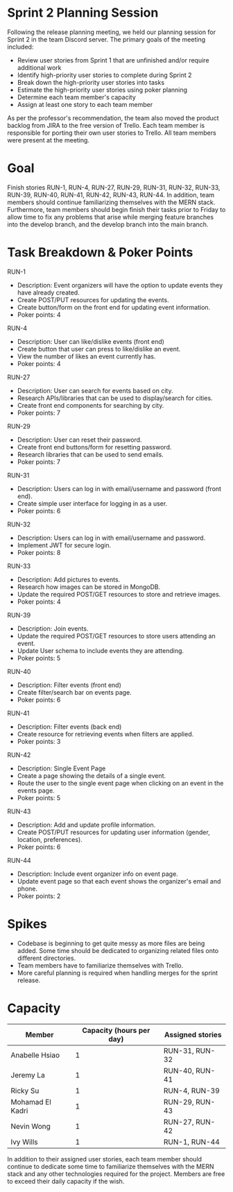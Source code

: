 
# Sprint 2 Planning Session
Following the release planning meeting, we held our planning session for Sprint 2 in the team Discord server. The primary goals of the meeting included:

 - Review user stories from Sprint 1 that are unfinished and/or require additional work
 - Identify high-priority user stories to complete during Sprint 2
 - Break down the high-priority user stories into tasks
 - Estimate the high-priority user stories using poker planning
 - Determine each team member's capacity
 - Assign at least one story to each team member

As per the professor's recommendation, the team also moved the product backlog from JIRA to the free version of Trello. Each team member is responsible for porting their own user stories to Trello.
All team members were present at the meeting.

# Goal
Finish stories RUN-1, RUN-4, RUN-27, RUN-29, RUN-31, RUN-32, RUN-33, RUN-39, RUN-40, RUN-41, RUN-42, RUN-43, RUN-44. In addition, team members should continue familiarizing themselves with the MERN stack. Furthermore, team members should begin finish their tasks prior to Friday to allow time to fix any problems that arise while merging feature branches into the develop branch, and the develop branch into the main branch.

# Task Breakdown & Poker Points
RUN-1

 - Description: Event organizers will have the option to update events they have already created.
 - Create POST/PUT resources for updating the events.
 - Create button/form on the front end for updating event information.
 - Poker points: 4

RUN-4

 - Description: User can like/dislike events (front end)
 - Create button that user can press to like/dislike an event.
 - View the number of likes an event currently has.
 - Poker points: 4
 
 RUN-27

 - Description: User can search for events based on city.
 - Research APIs/libraries that can be used to display/search for cities.
 - Create front end components for searching by city.
 - Poker points: 7

RUN-29

 - Description: User can reset their password.
 - Create front end buttons/form for resetting password.
 - Research libraries that can be used to send emails.
 - Poker points: 7

RUN-31

- Description: Users can log in with email/username and password (front end).
- Create simple user interface for logging in as a user.
- Poker points: 6
 
 RUN-32

- Description: Users can log in with email/username and password.
- Implement JWT for secure login.
- Poker points: 8

RUN-33

 - Description: Add pictures to events.
 - Research how images can be stored in MongoDB.
 - Update the required POST/GET resources to store and retrieve images.
 - Poker points: 4

RUN-39

 - Description: Join events.
 - Update the required POST/GET resources to store users attending an event.
 - Update User schema to include events they are attending.
 - Poker points: 5

RUN-40

 - Description: Filter events (front end)
 - Create filter/search bar on events page.
 - Poker points: 6

RUN-41

 - Description: Filter events (back end)
 - Create resource for retrieving events when filters are applied.
 - Poker points: 3

RUN-42

 - Description: Single Event Page
 - Create a page showing the details of a single event.
 - Route the user to the single event page when clicking on an event in the events page.
 - Poker points: 5

RUN-43

 - Description: Add and update profile information.
 - Create POST/PUT resources for updating user information (gender, location, preferences).
 - Poker points: 6

RUN-44

 - Description: Include event organizer info on event page.
 - Update event page so that each event shows the organizer's email and phone.
 - Poker points: 2
 
 # Spikes
 
 - Codebase is beginning to get quite messy as more files are being added. Some time should be dedicated to organizing related files onto different directories.
 - Team members have to familiarize themselves with Trello.
 - More careful planning is required when handling merges for the sprint release.
 
 # Capacity
 
| Member | Capacity (hours per day) | Assigned stories |
|--|--|--|
| Anabelle Hsiao | 1 | RUN-31, RUN-32 |
| Jeremy La | 1 | RUN-40, RUN-41 |
| Ricky Su | 1 | RUN-4, RUN-39 |
| Mohamad El Kadri | 1 | RUN-29, RUN-43 |
| Nevin Wong | 1 | RUN-27, RUN-42 |
| Ivy Wills | 1 | RUN-1, RUN-44 |

In addition to their assigned user stories, each team member should continue to dedicate some time to familiarize themselves with the MERN stack and any other technologies required for the project. Members are free to exceed their daily capacity if the wish.
